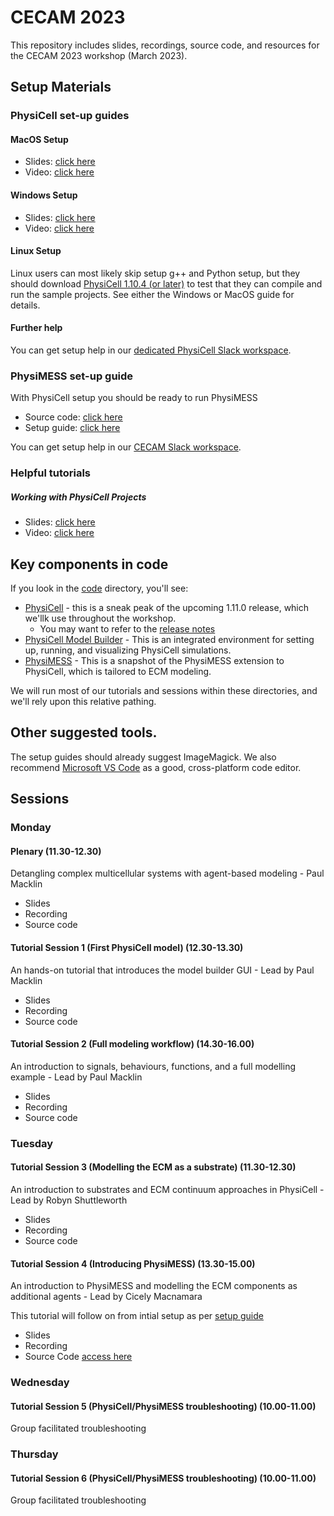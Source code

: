# CECAM 2023 
This repository includes slides, recordings, source code, and resources for the CECAM 2023 workshop (March 2023). 

## Setup Materials 

### PhysiCell set-up guides

#### MacOS Setup
* Slides: [click here](https://github.com/physicell-training/ws2022/raw/main/setup/PhysiCell_ws2022_macOS_setup.pdf)
* Video: [click here](https://youtu.be/Sq9nfKS5U0E)

#### Windows Setup
* Slides: [click here](https://github.com/physicell-training/ws2022/raw/main/setup/PhysiCell_ws2022_Windows_setup.pdf) 
* Video: [click here](https://youtu.be/hIP4JUrViRA)
  
#### Linux Setup
Linux users can most likely skip setup g++ and Python setup, but they should download [PhysiCell 1.10.4 (or later)](https://github.com/MathCancer/PhysiCell/releases/latest) to test that they can compile and run the sample projects. See either the Windows or MacOS guide for details. 

#### Further help
You can get setup help in our [dedicated PhysiCell Slack workspace](https://join.slack.com/t/physicellcomm-sf93727/shared_invite/zt-qj1av6yd-yVeer8VkQaNDjDz7fF00jA). 

### PhysiMESS set-up guide
With PhysiCell setup you should be ready to run PhysiMESS 

* Source code: [click here](https://github.com/physicell-training/cecam23/tree/main/code/PhysiMESS)
* Setup guide: [click here](https://github.com/physicell-training/cecam23/raw/main/code/PhysiMESS/setup/PhysiMESS_setup_guide.pdf)

You can get setup help in our [CECAM Slack workspace](https://join.slack.com/t/cecamecmworks-klu7155/shared_invite/zt-1p9c2arog-9w65U~b5T4R2N~bB2A6uzw).

### Helpful tutorials 

##### Working with PhysiCell Projects 
* Slides: [click here](https://github.com/physicell-training/ws2022/raw/main/sessions/session_01/slides/PhysiCell_ws2022_Session01.pdf)
* Video: [click here](https://youtu.be/fP7-n_RlITU) 

## Key components in code
If you look in the [code](https://github.com/physicell-training/cecam23/tree/main/code) directory, you'll see: 
* [PhysiCell](https://github.com/physicell-training/cecam23/tree/main/code/PhysiCell) - this is a sneak peak of the upcoming 1.11.0 release, which we'llk use throughout the workshop. 
  * You may want to refer to the [release notes](https://github.com/MathCancer/PhysiCell/blob/dev-paul/README.md)
* [PhysiCell Model Builder](https://github.com/physicell-training/cecam23/tree/main/code/PhysiCell-model-builder) - This is an integrated environment for setting up, running, and visualizing PhysiCell simulations. 
* [PhysiMESS](https://github.com/physicell-training/cecam23/tree/main/code/PhysiMESS) - This is a snapshot of the PhysiMESS extension to PhysiCell, which is tailored to ECM modeling. 

We will run most of our tutorials and sessions within these directories, and we'll rely upon this relative pathing. 

## Other suggested tools. 
The setup guides should already suggest ImageMagick. We also recommend [Microsoft VS Code](https://code.visualstudio.com/) as a good, cross-platform code editor. 



## Sessions 

### Monday

#### Plenary (11.30-12.30)
Detangling complex multicellular systems with agent-based modeling - Paul Macklin 
* Slides 
* Recording 
* Source code 

#### Tutorial Session 1 (First PhysiCell model) (12.30-13.30)
An hands-on tutorial that introduces the model builder GUI - Lead by Paul Macklin
* Slides 
* Recording 
* Source code 

#### Tutorial Session 2 (Full modeling workflow) (14.30-16.00)
An introduction to signals, behaviours, functions, and a full modelling example - Lead by Paul Macklin 
* Slides 
* Recording 
* Source code 

#### 


### Tuesday

#### Tutorial Session 3 (Modelling the ECM as a substrate) (11.30-12.30)
An introduction to substrates and ECM continuum approaches in PhysiCell - Lead by Robyn Shuttleworth
* Slides 
* Recording 
* Source code 

#### Tutorial Session 4 (Introducing PhysiMESS) (13.30-15.00)
An introduction to PhysiMESS and modelling the ECM components as additional agents - Lead by Cicely Macnamara 

This tutorial will follow on from intial setup as per [setup guide](https://github.com/physicell-training/cecam23/raw/main/code/PhysiMESS/setup/PhysiMESS_setup_guide.pdf)
* Slides 
* Recording 
* Source Code [access here](https://github.com/physicell-training/cecam23/tree/main/code/PhysiMESS) 

### Wednesday

#### Tutorial Session 5 (PhysiCell/PhysiMESS troubleshooting) (10.00-11.00)
Group facilitated troubleshooting

### Thursday

#### Tutorial Session 6 (PhysiCell/PhysiMESS troubleshooting) (10.00-11.00)
Group facilitated troubleshooting


